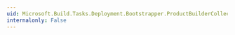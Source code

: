 ```yaml
---
uid: Microsoft.Build.Tasks.Deployment.Bootstrapper.ProductBuilderCollection.GetEnumerator
internalonly: False
---
```

